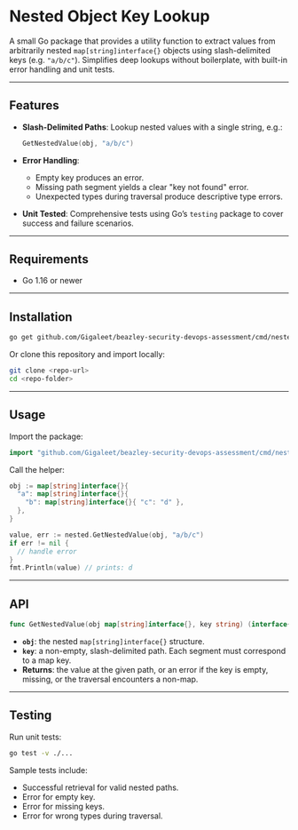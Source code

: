 # Nested Object Key Lookup

A small Go package that provides a utility function to extract values from arbitrarily nested `map[string]interface{}` objects using slash-delimited keys (e.g. `"a/b/c"`). Simplifies deep lookups without boilerplate, with built-in error handling and unit tests.

---

## Features

* **Slash-Delimited Paths**: Lookup nested values with a single string, e.g.:

  ```go
  GetNestedValue(obj, "a/b/c")
  ```
* **Error Handling**:

  * Empty key produces an error.
  * Missing path segment yields a clear "key not found" error.
  * Unexpected types during traversal produce descriptive type errors.
* **Unit Tested**: Comprehensive tests using Go’s `testing` package to cover success and failure scenarios.

---

## Requirements

* Go 1.16 or newer

---

## Installation

```bash
go get github.com/Gigaleet/beazley-security-devops-assessment/cmd/nested
```

Or clone this repository and import locally:

```bash
git clone <repo-url>
cd <repo-folder>
```

---

## Usage

Import the package:

```go
import "github.com/Gigaleet/beazley-security-devops-assessment/cmd/nested"
```

Call the helper:

```go
obj := map[string]interface{}{
  "a": map[string]interface{}{
    "b": map[string]interface{}{ "c": "d" },
  },
}

value, err := nested.GetNestedValue(obj, "a/b/c")
if err != nil {
  // handle error
}
fmt.Println(value) // prints: d
```

---

## API

```go
func GetNestedValue(obj map[string]interface{}, key string) (interface{}, error)
```

* **`obj`**: the nested `map[string]interface{}` structure.
* **`key`**: a non-empty, slash-delimited path. Each segment must correspond to a map key.
* **Returns**: the value at the given path, or an error if the key is empty, missing, or the traversal encounters a non-map.

---

## Testing

Run unit tests:

```bash
go test -v ./...
```

Sample tests include:

* Successful retrieval for valid nested paths.
* Error for empty key.
* Error for missing keys.
* Error for wrong types during traversal.
